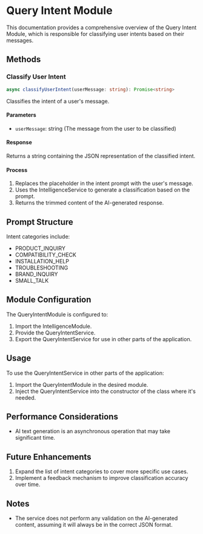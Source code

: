 # Query Intent Module

This documentation provides a comprehensive overview of the Query Intent Module, which is responsible for classifying user intents based on their messages.

## Methods

### Classify User Intent

```typescript
async classifyUserIntent(userMessage: string): Promise<string>
```

Classifies the intent of a user's message.

#### Parameters

- `userMessage`: string (The message from the user to be classified)

#### Response

Returns a string containing the JSON representation of the classified intent.

#### Process

1. Replaces the placeholder in the intent prompt with the user's message.
2. Uses the IntelligenceService to generate a classification based on the prompt.
3. Returns the trimmed content of the AI-generated response.

## Prompt Structure

Intent categories include:
- PRODUCT_INQUIRY
- COMPATIBILITY_CHECK
- INSTALLATION_HELP
- TROUBLESHOOTING
- BRAND_INQUIRY
- SMALL_TALK

## Module Configuration

The QueryIntentModule is configured to:

1. Import the IntelligenceModule.
2. Provide the QueryIntentService.
3. Export the QueryIntentService for use in other parts of the application.

## Usage

To use the QueryIntentService in other parts of the application:

1. Import the QueryIntentModule in the desired module.
2. Inject the QueryIntentService into the constructor of the class where it's needed.

## Performance Considerations

- AI text generation is an asynchronous operation that may take significant time.

## Future Enhancements

1. Expand the list of intent categories to cover more specific use cases.
2. Implement a feedback mechanism to improve classification accuracy over time.

## Notes

- The service does not perform any validation on the AI-generated content, assuming it will always be in the correct JSON format.